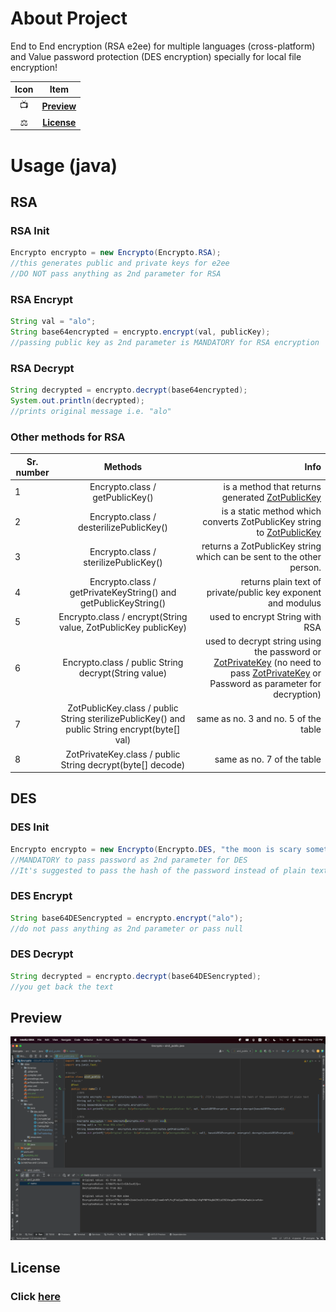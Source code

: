 # About Project
End to End encryption (RSA e2ee) for multiple languages (cross-platform) and Value password protection (DES encryption) specially for local file encryption! 


| Icon |           Item            |
|:----:|:-------------------------:|
|  📺  |  [**Preview**](#Preview)  |
|  ⚖️  |  [**License**](#License)  |

# Usage (java)

## RSA


### RSA Init

```java
Encrypto encrypto = new Encrypto(Encrypto.RSA);
//this generates public and private keys for e2ee
//DO NOT pass anything as 2nd parameter for RSA
```
### RSA Encrypt
```java
String val = "alo";
String base64encrypted = encrypto.encrypt(val, publicKey);
//passing public key as 2nd parameter is MANDATORY for RSA encryption
```

### RSA Decrypt

```java
String decrypted = encrypto.decrypt(base64encrypted);
System.out.println(decrypted);
//prints original message i.e. "alo"
```

### Other methods for RSA

| Sr. number |                                                              Methods                                                              |                                                                                                                                                                                                                                                                                                                                                       Info |
|------------|:---------------------------------------------------------------------------------------------------------------------------------:|-----------------------------------------------------------------------------------------------------------------------------------------------------------------------------------------------------------------------------------------------------------------------------------------------------------------------------------------------------------:|
| 1          |                                                  Encrypto.class / getPublicKey()                                                  |                                                                                                                                                                                                 is a method that returns generated [ZotPublicKey](!https://github.com/ssddcodes/stunning-encryptio/blob/encrypto/src/main/java/dev/ssdd/ZotPublicKey.java) |
| 2          |                                              Encrypto.class / desterilizePublicKey()                                              |                                                                                                                                                                           is a static method which converts ZotPublicKey string to [ZotPublicKey](!https://github.com/ssddcodes/stunning-encryptio/blob/encrypto/src/main/java/dev/ssdd/ZotPublicKey.java) |
| 3          |                                               Encrypto.class / sterilizePublicKey()                                               |                                                                                                                                                                                                                                                                                       returns a ZotPublicKey string which can be sent to the other person. |
| 4          |                                  Encrypto.class / getPrivateKeyString() and getPublicKeyString()                                  |                                                                                                                                                                                                                                                                                              returns plain text of private/public key exponent and modulus |
| 5          |                                  Encrypto.class / encrypt(String value, ZotPublicKey publicKey)                                   |                                                                                                                                                                                                                                                                                                                            used to encrypt String with RSA |
| 6          |                                       Encrypto.class / public String decrypt(String value)                                        | used to decrypt string using the password or [ZotPrivateKey](!https://github.com/ssddcodes/stunning-encryptio/blob/encrypto/src/main/java/dev/ssdd/ZotPrivateKey.java) (no need to pass [ZotPrivateKey](!https://github.com/ssddcodes/stunning-encryptio/blob/encrypto/src/main/java/dev/ssdd/ZotPrivateKey.java) or Password as parameter for decryption) |
| 7          |                   ZotPublicKey.class / public String sterilizePublicKey() and public String encrypt(byte[] val)                   |                                                                                                                                                                                                                                                                                                                       same as no. 3 and no. 5 of the table |
| 8          |                                    ZotPrivateKey.class / public String decrypt(byte[] decode)                                     |                                                                                                                                                                                                                                                                                                                                 same as no. 7 of the table |

## DES

### DES Init 
```java
Encrypto encrypto = new Encrypto(Encrypto.DES, "the moon is scary sometimes"); 
//MANDATORY to pass password as 2nd parameter for DES
//It's suggested to pass the hash of the password instead of plain text
```

### DES Encrypt

```java
String base64DESencrypted = encrypto.encrypt("alo");
//do not pass anything as 2nd parameter or pass null
```

### DES Decrypt

```java
String decrypted = encrypto.decrypt(base64DESencrypted);
//you get back the text 
```

## Preview

![](img.png "Test Screenshot")

## License

### Click [here](https://github.com/ssddcodes/stunning-encryptio/blob/encrypto/LICENSE.md)
